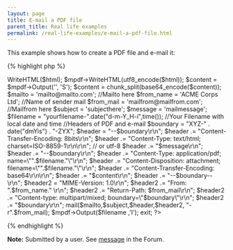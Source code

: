 ```yaml
---
layout: page
title: E-mail a PDF file
parent_title: Real life examples
permalink: /real-life-examples/e-mail-a-pdf-file.html
---
```


<div id="bpmbook" class="bpmbook" style="direction:ltr;">
<div class="topic_user_field">
<div id="U0">
<p>This example shows how to create a PDF file and e-mail it:</p>

{% highlight php %}
<?php

<?php

include("../mpdf.php"); //Include mPDF Class 

$mpdf=new mPDF(); // Create new mPDF Document

//Beginning Buffer to save PHP variables and HTML tags

ob_start(); 

// Function Date

$day = date('d');

$month = date('m');

$year = date('Y');

switch ($month)

{ 

case 1: $month = "January"; break;

case 2: $month = "February"; break;

case 3: $month = "March"; break;

case 4: $month = "April"; break;

case 5: $month = "May"; break;

case 6: $month = "June"; break;

case 7: $month = "July"; break;

case 8: $month = "August"; break;

case 9: $month = "September"; break;

case 10: $month = "October"; break;

case 11: $month = "November"; break;

case 12: $month = "December"; break;

}

echo "Hello World

Today is $month $day, $year";

$html = ob_get_contents();

ob_end_clean();

//Here convert the encode for UTF-8, if you prefer the ISO-8859-1 just change for $mpdf->WriteHTML($html);

$mpdf->WriteHTML(utf8_encode($html)); 

$content = $mpdf->Output('', 'S');

$content = chunk_split(base64_encode($content));

$mailto = 'mailto@mailto.com'; //Mailto here

$from_name = 'ACME Corps Ltd'; //Name of sender mail

$from_mail = 'mailfrom@mailfrom.com'; //Mailfrom here

$subject = 'subjecthere'; 

$message = 'mailmessage';

$filename = "yourfilename-".date("d-m-Y_H-i",time()); //Your Filename with local date and time

//Headers of PDF and e-mail

$boundary = "XYZ-" . date("dmYis") . "-ZYX"; 

$header = "--$boundary\r\n"; 

$header .= "Content-Transfer-Encoding: 8bits\r\n"; 

$header .= "Content-Type: text/html; charset=ISO-8859-1\r\n\r\n"; // or utf-8

$header .= "$message\r\n";

$header .= "--$boundary\r\n";

$header .= "Content-Type: application/pdf; name=\"".$filename."\"\r\n";

$header .= "Content-Disposition: attachment; filename=\"".$filename."\"\r\n";

$header .= "Content-Transfer-Encoding: base64\r\n\r\n";

$header .= "$content\r\n"; 

$header .= "--$boundary--\r\n";

$header2 = "MIME-Version: 1.0\r\n";

$header2 .= "From: ".$from_name." \r\n"; 

$header2 .= "Return-Path: $from_mail\r\n";

$header2 .= "Content-type: multipart/mixed; boundary=\"$boundary\"\r\n";

$header2 .= "$boundary\r\n";

mail($mailto,$subject,$header,$header2, "-r".$from_mail);

$mpdf->Output($filename ,'I');

exit;

?>
{% endhighlight %}

<div class="alert alert-info" role="alert"><b>Note:</b> Submitted by a user. See <a href="http://www.mpdf1.com/mpdf/forum/comments.php?DiscussionID=663&amp;page=1#Item_5">message</a> in the Forum.</div>
</div>
</div>

